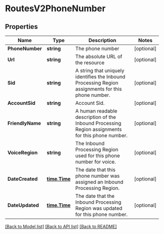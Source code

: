 # RoutesV2PhoneNumber

## Properties

Name | Type | Description | Notes
------------ | ------------- | ------------- | -------------
**PhoneNumber** | **string** | The phone number |[optional] 
**Url** | **string** | The absolute URL of the resource |[optional] 
**Sid** | **string** | A string that uniquely identifies the Inbound Processing Region assignments for this phone number. |[optional] 
**AccountSid** | **string** | Account Sid. |[optional] 
**FriendlyName** | **string** | A human readable description of the Inbound Processing Region assignments for this phone number. |[optional] 
**VoiceRegion** | **string** | The Inbound Processing Region used for this phone number for voice. |[optional] 
**DateCreated** | [**time.Time**](time.Time.md) | The date that this phone number was assigned an Inbound Processing Region. |[optional] 
**DateUpdated** | [**time.Time**](time.Time.md) | The date that the Inbound Processing Region was updated for this phone number. |[optional] 

[[Back to Model list]](../README.md#documentation-for-models) [[Back to API list]](../README.md#documentation-for-api-endpoints) [[Back to README]](../README.md)


